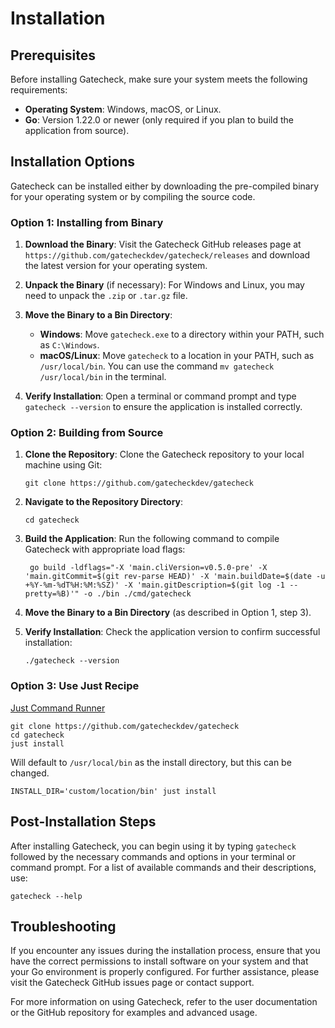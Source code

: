 # Installation 

## Prerequisites

Before installing Gatecheck, make sure your system meets the following requirements:

- **Operating System**: Windows, macOS, or Linux.
- **Go**: Version 1.22.0 or newer (only required if you plan to build the application from source).

## Installation Options

Gatecheck can be installed either by downloading the pre-compiled binary for your operating system or by compiling 
the source code. 

### Option 1: Installing from Binary

1. **Download the Binary**: Visit the Gatecheck GitHub releases page at 
     `https://github.com/gatecheckdev/gatecheck/releases` and download the latest version for your operating system.
2. **Unpack the Binary** (if necessary): For Windows and Linux, you may need to unpack the `.zip` or `.tar.gz` file.
3. **Move the Binary to a Bin Directory**:
   - **Windows**: Move `gatecheck.exe` to a directory within your PATH, such as `C:\Windows`.
   - **macOS/Linux**: Move `gatecheck` to a location in your PATH, such as `/usr/local/bin`. 
      You can use the command `mv gatecheck /usr/local/bin` in the terminal.

4. **Verify Installation**: Open a terminal or command prompt and type `gatecheck --version` to ensure the application
    is installed correctly.

### Option 2: Building from Source

1. **Clone the Repository**: Clone the Gatecheck repository to your local machine using Git:
   ```
   git clone https://github.com/gatecheckdev/gatecheck
   ```
2. **Navigate to the Repository Directory**:
   ```
   cd gatecheck
   ```
3. **Build the Application**: Run the following command to compile Gatecheck with appropriate load flags:
   ```
    go build -ldflags="-X 'main.cliVersion=v0.5.0-pre' -X 'main.gitCommit=$(git rev-parse HEAD)' -X 'main.buildDate=$(date -u +%Y-%m-%dT%H:%M:%SZ)' -X 'main.gitDescription=$(git log -1 --pretty=%B)'" -o ./bin ./cmd/gatecheck
   ```
4. **Move the Binary to a Bin Directory** (as described in Option 1, step 3).

5. **Verify Installation**: Check the application version to confirm successful installation:
   ```
   ./gatecheck --version
   ```

### Option 3: Use Just Recipe

[Just Command Runner](https://github.com/casey/just)

```shell
git clone https://github.com/gatecheckdev/gatecheck
cd gatecheck
just install 
```

Will default to `/usr/local/bin` as the install directory, but this can be changed.

```shell
INSTALL_DIR='custom/location/bin' just install
```

## Post-Installation Steps

After installing Gatecheck, you can begin using it by typing `gatecheck` followed by the necessary commands and 
options in your terminal or command prompt. For a list of available commands and their descriptions, use:
```
gatecheck --help
```

## Troubleshooting

If you encounter any issues during the installation process, ensure that you have the correct permissions to 
install software on your system and that your Go environment is properly configured. 
For further assistance, please visit the Gatecheck GitHub issues page or contact support.

For more information on using Gatecheck, refer to the user documentation or the GitHub repository for examples and 
advanced usage.

